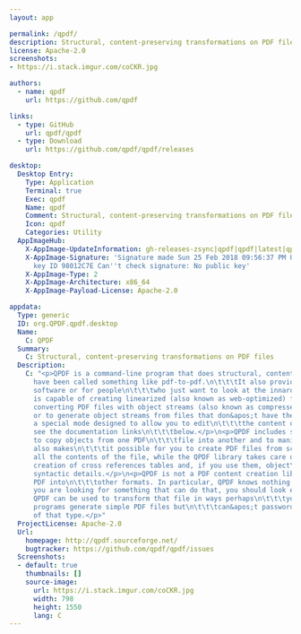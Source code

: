 ```yaml
---
layout: app

permalink: /qpdf/
description: Structural, content-preserving transformations on PDF files
license: Apache-2.0
screenshots:
- https://i.stack.imgur.com/coCKR.jpg

authors:
  - name: qpdf
    url: https://github.com/qpdf

links:
  - type: GitHub
    url: qpdf/qpdf
  - type: Download
    url: https://github.com/qpdf/qpdf/releases

desktop:
  Desktop Entry:
    Type: Application
    Terminal: true
    Exec: qpdf
    Name: qpdf
    Comment: Structural, content-preserving transformations on PDF files
    Icon: qpdf
    Categories: Utility
  AppImageHub:
    X-AppImage-UpdateInformation: gh-releases-zsync|qpdf|qpdf|latest|qpdf-*x86_64.AppImage.zsync
    X-AppImage-Signature: 'Signature made Sun 25 Feb 2018 09:56:37 PM UTC using RSA
      key ID 98012C7E Can''t check signature: No public key'
    X-AppImage-Type: 2
    X-AppImage-Architecture: x86_64
    X-AppImage-Payload-License: Apache-2.0

appdata:
  Type: generic
  ID: org.QPDF.qpdf.desktop
  Name:
    C: QPDF
  Summary:
    C: Structural, content-preserving transformations on PDF files
  Description:
    C: "<p>QPDF is a command-line program that does structural, content-preserving transformations on PDF files.\n\t\t\tIt could
      have been called something like pdf-to-pdf.\n\t\t\tIt also provides many useful capabilities to developers of PDF-producing
      software or for people\n\t\t\twho just want to look at the innards of a PDF file to learn more about how they work.</p>\n<p>QPDF
      is capable of creating linearized (also known as web-optimized) files and encrypted files.\n\t\t\tIt is also capable of
      converting PDF files with object streams (also known as compressed objects)\n\t\t\tto files with no compressed objects
      or to generate object streams from files that don&apos;t have them\n\t\t\t(or even those that already do). QPDF also supports
      a special mode designed to allow you to edit\n\t\t\tthe content of PDF files in a text editor. For more details, please
      see the documentation links\n\t\t\tbelow.</p>\n<p>QPDF includes support for merging and splitting PDFs through the ability
      to copy objects from one PDF\n\t\t\tfile into another and to manipulate the list of pages in a PDF file. The QPDF library
      also makes\n\t\t\tit possible for you to create PDF files from scratch. In this mode, you are responsible for\n\t\t\tsupplying
      all the contents of the file, while the QPDF library takes care off all the syntactical\n\t\t\trepresentation of the objects,
      creation of cross references tables and, if you use them, object\n\t\t\tstreams, encryption, linearization, and other
      syntactic details.</p>\n<p>QPDF is not a PDF content creation library, a PDF viewer, or a program capable of converting
      PDF into\n\t\t\tother formats. In particular, QPDF knows nothing about the semantics of PDF content streams.\n\t\t\tIf
      you are looking for something that can do that, you should look elsewhere.\n\t\t\tHowever, once you have a valid PDF file,
      QPDF can be used to transform that file in ways perhaps\n\t\t\tyour original PDF creation can&apos;t handle. For example,
      programs generate simple PDF files but\n\t\t\tcan&apos;t password-protect them, web-optimize them, or perform other transformations
      of that type.</p>"
  ProjectLicense: Apache-2.0
  Url:
    homepage: http://qpdf.sourceforge.net/
    bugtracker: https://github.com/qpdf/qpdf/issues
  Screenshots:
  - default: true
    thumbnails: []
    source-image:
      url: https://i.stack.imgur.com/coCKR.jpg
      width: 798
      height: 1550
      lang: C
---
```

